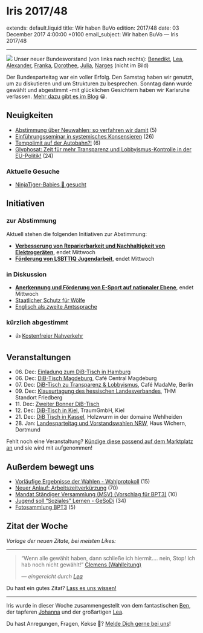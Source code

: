 # Iris 2017/48

extends: default.liquid
title: Wir haben BuVo
edition: 2017/48
date: 03 December 2017 4:00:00 +0100
email_subject: Wir haben BuVo — Iris 2017/48

---


![](https://bewegung.jetzt/wp-content/uploads/2017/12/3542_Claudia.jpg)
Unser neuer Bundesvorstand (von links nach rechts): [Benedikt](https://marktplatz.bewegung.jetzt/t/benedikt-j-sequeira-gerardo-beisitzer/10549), [Lea](https://marktplatz.bewegung.jetzt/t/unser-neuer-buvo-lea-brunn-beisitzerin/12315), [Alexander](https://marktplatz.bewegung.jetzt/t/alexander-plitsch-bundesvorsitzender/10355), [Franka](https://marktplatz.bewegung.jetzt/t/unser-neuer-buvo-franka-kretschmer/12504), [Dorothee](https://marktplatz.bewegung.jetzt/t/dorothee-vogt-schatzmeisterin/10381), [Julia](https://marktplatz.bewegung.jetzt/t/julia-beerhold-bundesvorsitzende/10941/3), [Narges](https://marktplatz.bewegung.jetzt/t/narges-lankarani-beisitzerin/11090) (nicht im Bild)

Der Bundesparteitag war ein voller Erfolg. Den Samstag haben wir genutzt, um zu diskutieren und um Strukturen zu besprechen. Sonntag dann wurde gewählt und abgestimmt -mit glücklichen Gesichtern haben wir Karlsruhe verlassen. [Mehr dazu gibt es im Blog](https://marktplatz.bewegung.jetzt/t/bringthespirittokarlsruhe-unser-bundesparteitag/12243) 😀.


## Neuigkeiten

 - [Abstimmung über Neuwahlen; so verfahren wir damit](https://marktplatz.bewegung.jetzt/t/abstimmung-ueber-neuwahlen-so-verfahren-wir-damit/12401) (5)
 - [Einführungsseminar in systemisches Konsensieren](https://marktplatz.bewegung.jetzt/t/einfuehrungsseminar-in-systemisches-konsensieren/12252) (26)
 - [Tempolimit auf der Autobahn?!](https://marktplatz.bewegung.jetzt/t/tempolimit-auf-der-autobahn/12591) (6)
 - [Glyphosat: Zeit für mehr Transparenz und Lobbyismus-Kontrolle in der EU-Politik!](https://marktplatz.bewegung.jetzt/t/glyphosat-zeit-fuer-mehr-transparenz-und-lobbyismus-kontrolle-in-der-eu-politik/12472) (24)

### Aktuelle Gesuche

 - [NinjaTiger-Babies 👶 gesucht](https://marktplatz.bewegung.jetzt/t/ninja-ninjatiger-babies-baby-gesucht/11872)


## Initiativen

### zur Abstimmung
Aktuell stehen die folgenden Initiativen zur Abstimmung:

 - **[Verbesserung von Reparierbarkeit und Nachhaltigkeit von Elektrogeräten](https://abstimmen.bewegung.jetzt/initiative/163-verbesserung-von-reparierbarkeit-und-nachhaltigkeit-von-elektrogeraten)**, endet Mittwoch
 - **[Förderung von LSBTTIQ Jugendarbeit](https://abstimmen.bewegung.jetzt/initiative/155-forderung-von-lsbttiq-jugendarbeit)**, endet Mittwoch

### in Diskussion
 - **[Anerkennung und Förderung von E-Sport auf nationaler Ebene](https://abstimmen.bewegung.jetzt/initiative/171-anerkennung-und-forderung-von-e-sport-auf-nationaler-ebene)**, endet Mittwoch
 - [Staatlicher Schutz für Wölfe](https://abstimmen.bewegung.jetzt/initiative/168-staatlicher-schutz-fur-wolfe)
 - [Englisch als zweite Amtssprache](https://abstimmen.bewegung.jetzt/initiative/170-englisch-als-zweite-amtssprache)

### kürzlich abgestimmt

 - 👍 [Kostenfreier Nahverkehr](https://abstimmen.bewegung.jetzt/initiative/152-kostenfreier-nahverkehr)


## Veranstaltungen

 - 06.&nbsp;Dec: [Einladung zum DiB-Tisch in Hamburg](https://marktplatz.bewegung.jetzt/t/einladung-zum-dib-tisch-in-hamburg/12326)
 - 06.&nbsp;Dec: [DiB-Tisch Magdeburg](https://marktplatz.bewegung.jetzt/t/dib-tisch-magdeburg-6-12-2017/12604/1), Café Central Magdeburg
 - 07.&nbsp;Dec: [DiB-Tisch zu Transparenz & Lobbyismus](https://marktplatz.bewegung.jetzt/t/dib-tisch-zu-transparenz-lobbyismus/12586), Café MadaMe, Berlin
 - 09.&nbsp;Dec: [Klausurtagung des hessischen Landesverbandes](https://marktplatz.bewegung.jetzt/t/klausurtagung-des-hessischen-landesverbandes/12520), THM Standort Friedberg
 - 11.&nbsp;Dec: [Zweiter Bonner DiB-Tisch](https://marktplatz.bewegung.jetzt/t/zweiter-bonner-dib-tisch-am-mo-11-12/12282)
 - 12.&nbsp;Dec: [DiB-Tisch in Kiel](https://marktplatz.bewegung.jetzt/t/dib-tisch-in-kiel/12527), TraumGmbH, Kiel
 - 21.&nbsp;Dec: [DiB Tisch in Kassel](https://marktplatz.bewegung.jetzt/t/he-21-12-2017-dib-tisch-in-kassel/12517), Holzwurm in der domaine Wehlheiden
 - 28.&nbsp;Jan: [Landesparteitag und Vorstandswahlen NRW](https://marktplatz.bewegung.jetzt/t/landesparteitag-und-vorstandswahlen-nrw-dib-spirit/9965), Haus Wichern, Dortmund


Fehlt noch eine Veranstaltung? [Kündige diese passend auf dem Marktplatz an](https://marktplatz.bewegung.jetzt/t/veranstaltungen-fuer-iris-ankuendigen/11128?source_topic_id=2720) und sie wird mit aufgenommen!

## Außerdem bewegt uns

 - [Vorläufige Ergebnisse der Wahlen - Wahlprotokoll](https://marktplatz.bewegung.jetzt/t/vorlaeufige-ergebnisse-der-wahlen-wahlprotokoll/12269) (15)
 - [Neuer Anlauf: Arbeitszeitverkürzung](https://marktplatz.bewegung.jetzt/t/neuer-anlauf-arbeitszeitverkuerzung/12320) (70)
 - [Mandat Ständiger Versammlung (MSV) (Vorschlag für BPT3)](https://marktplatz.bewegung.jetzt/t/mandat-staendiger-versammlung-msv-vorschlag-fuer-bpt3/12121) (10)
 - [Jugend soll &ldquo;Soziales&rdquo; Lernen - GeSoDi](https://marktplatz.bewegung.jetzt/t/jugend-soll-soziales-lernen-gesodi/12562) (34)
 - [Fotosammlung BPT3](https://marktplatz.bewegung.jetzt/t/fotosammlung-bpt3/12278) (5)

## Zitat der Woche
_Vorlage der neuen Zitate, bei meisten Likes:_

---
> <p>“Wenn alle gewählt haben, dann schließe ich hiermit…. nein, Stop! Ich hab noch nicht gewählt!” <a class="mention" href="https://marktplatz.bewegung.jetzt//u/clemensholtmann">Clemens (Wahlleitung)</a></p>
>
><cite> — eingereicht durch [Lea](https://marktplatz.bewegung.jetzt/u/Leia)</cite>


Du hast ein gutes Zitat? [Lass es uns wissen!](https://marktplatz.bewegung.jetzt/t/lustige-dib-zitate/10175)


---

Iris wurde in dieser Woche zusammengestellt von dem fantastischen [Ben](https://marktplatz.bewegung.jetzt/u/Ben/), der tapferen [Johanna](https://marktplatz.bewegung.jetzt/u/Johanna/) und der großartigen [Lea](https://marktplatz.bewegung.jetzt/u/Leia/).

Du hast Anregungen, Fragen, Kekse 🍪? [Melde Dich gerne bei uns](https://marktplatz.bewegung.jetzt/t/neu-iris-die-woechtliche-zusammenfasssung-zum-sonntagsbrunch/10990)!

